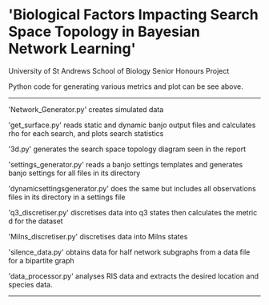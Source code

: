 # 'Biological Factors Impacting Search Space Topology in Bayesian Network Learning'
 University of St Andrews School of Biology Senior Honours Project
 
 Python code for generating various metrics and plot can be see above. 
 _______________________________________________________________________________________________________________________________________
 
 'Network_Generator.py' creates simulated data
 
 'get_surface.py' reads static and dynamic banjo output files and calculates rho for each search, and plots search statistics
 
 '3d.py' generates the search space topology diagram seen in the report
 
 'settings_generator.py' reads a banjo settings templates and generates banjo settings for all files in its directory
 
 'dynamicsettingsgenerator.py' does the same but includes all observations files in its directory in a settings file
 
 'q3_discretiser.py' discretises data into q3 states then calculates the metric d for the dataset
 
 'Milns_discretiser.py' discretises data into Milns states
 
 'silence_data.py' obtains data for half network subgraphs from a data file for a bipartite graph
 
 'data_processor.py' analyses RIS data and extracts the desired location and species data. 
 
 _______________________________________________________________________________________________________________________________________
 


